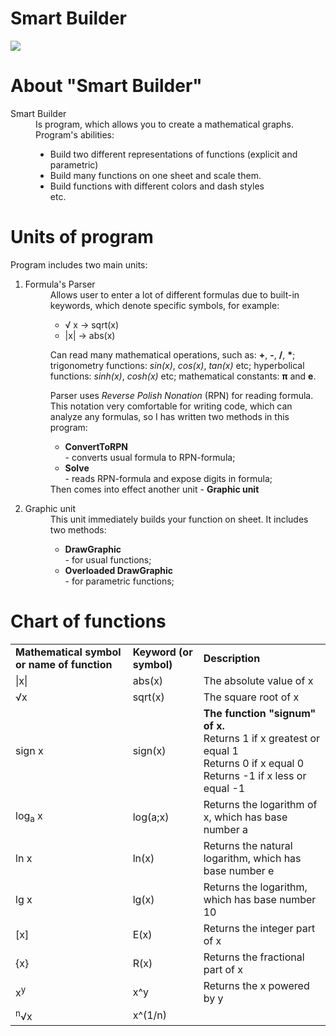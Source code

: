 # Smart Builder
<!--![](https://pp.vk.me/c628323/v628323649/1e19d/Nu03aCp-PkU.jpg)-->
<img src="https://pp.vk.me/c628324/v628324649/224ee/x9U4wMQ0K-c.jpg">

<html>
<body>
<h1>About "Smart Builder"</h1>

<dl>
<dt>Smart Builder</dt>
<dd>Is program, which allows you to create a mathematical graphs. Program's abilities:
<ul>
<li>Build two different representations of functions (explicit and parametric)</li>
<li>Build many functions on one sheet and scale them.</li>
<li>Build functions with different colors and dash styles</li>
etc.
</ul>
</dd>
</dl>
<h1>Units of program</h1>
<p>Program includes two main units:</p>
<ol>
<li>
<dl>
<dt>Formula's Parser</dt>
<dd>Allows user to enter a lot of different formulas due to built-in keywords, which denote specific symbols, for example:
<ul>
<li>&radic; x &rarr; sqrt(x)</li>
<li>|x| &rarr; abs(x)</li>
</ul>
<p>Can read many mathematical operations, such as: <b>+</b>, <b>-</b>, <b>/</b>, <b>*</b>; trigonometry functions: <i>sin(x)</i>, <i>cos(x)</i>, <i>tan(x)</i> etc; hyperbolical functions: <i>sinh(x)</i>, <i>cosh(x)</i> etc; mathematical constants: <b>&pi;</b> and <b>e</b>.</p>
<p>Parser uses <i>Reverse Polish Nonation</i> (RPN) for reading formula. This notation very comfortable for writing code, which can analyze any formulas, so I has written two methods in this program:
<ul>
<li><b>ConvertToRPN</b></li> - converts usual formula to RPN-formula;
<li><b>Solve</b></li> - reads RPN-formula and expose digits in formula;
</ul>
Then comes into effect another unit - <b>Graphic unit</b>
</p>
</dd>
</dl>
</li>
<li>
<dl>
<dt>Graphic unit</dt>
<dd>This unit immediately builds your function on sheet. It includes two methods:
<ul>
<li><b>DrawGraphic</b></li> - for usual functions;
<li><b>Overloaded DrawGraphic</b></li> - for parametric functions;
</ul>
</dd>
</dl>
</li>
</ol>
<h1>Chart of functions</h1>
<table>
<tr>
<td><b>Mathematical symbol or name of function</b></td>
<td><b>Keyword (or symbol)</b></td>
<td><b>Description</b></td>
</tr>
<tr>
<td>|x|</td>
<td>abs(x)</td>
<td>The absolute value of x</td>
</tr>
<tr>
<td>&radic;x</td>
<td>sqrt(x)</td>
<td>The square root of x</td>
</tr>
<tr>
<td>sign x</td>
<td>sign(x)</td>
<td><b>The function "signum" of x.</b><br>
Returns 1 if x greatest or equal 1<br>
Returns 0 if x equal 0<br>
Returns -1 if x less or equal -1
</td>
</tr>
<tr>
<td>log<sub>a</sub> x</td>
<td>log(a;x)</td>
<td>Returns the logarithm of x, which has base number a</td>
</tr>
<tr>
<td>ln x</td>
<td>ln(x)</td>
<td>Returns the natural logarithm, which has base number e</td>
</tr>
<tr>
<td>lg x</td>
<td>lg(x)</td>
<td>Returns the logarithm, which has base number 10</td>
</tr>
<tr>
<td>[x]</td>
<td>E(x)</td>
<td>Returns the integer part of x</td>
</tr>
<tr>
<td>{x}</td>
<td>R(x)</td>
<td>Returns the fractional part of x</td>
</tr>
<tr>
<td>x<sup>y</sup></td>
<td>x^y</td>
<td>Returns the x powered by y</td>
</tr>
<tr>
<td><sup>n</sup>&radic;x</td>
<td>x^(1/n)</td>
<td></td>
</tr>
</table>
</body>
</html>
